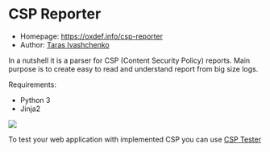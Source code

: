 # CSP Reporter

* Homepage: https://oxdef.info/csp-reporter
* Author: [Taras Ivashchenko](mailto:oxdef@oxdef.info)

In a nutshell it is a parser for CSP (Content Security Policy) reports. 
Main purpose is to create easy to read and understand report from big size logs. 

Requirements:

* Python 3
* Jinja2

![](https://oxdef.info/downloads/csp-reporter.png)

To test your web application with implemented CSP you can use [CSP Tester](https://oxdef.info/csp-tester)

